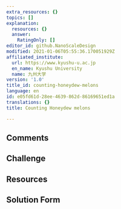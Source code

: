 ```yaml
---
extra_resources: {}
topics: []
explanation:
  resources: {}
  answer:
    RatingOnly: []
editor_id: github.NanoScaleDesign
modified: 2021-01-06T05:55:36.170051929Z
affiliated_institute:
  url: https://www.kyushu-u.ac.jp
  en_name: Kyushu University
  name: 九州大学
version: '1.0'
title_id: counting-honeydew-melons
language: en
id: e05fd61d-28ee-4639-862d-86169651ed1a
translations: {}
title: Counting Honeydew melons

---
```


## Comments



## Challenge



## Resources



## Solution Form



